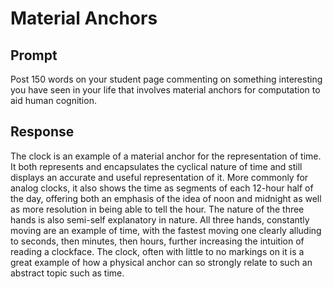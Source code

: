# Material Anchors

## Prompt

Post 150 words on your student page commenting on something interesting you have seen in your life that involves material anchors for computation to aid human cognition.

## Response

The clock is an example of a material anchor for the representation of time. It both represents and encapsulates the cyclical nature of time and still displays an accurate and useful representation of it. More commonly for analog clocks, it also shows the time as segments of each 12-hour half of the day, offering both an emphasis of the idea of noon and midnight as well as more resolution in being able to tell the hour. The nature of the three hands is also semi-self explanatory in nature. All three hands, constantly moving are an example of time, with the fastest moving one clearly alluding to seconds, then minutes, then hours, further increasing the intuition of reading a clockface. The clock, often with little to no markings on it is a great example of how a physical anchor can so strongly relate to such an abstract topic such as time.
